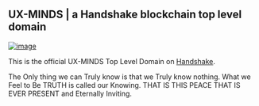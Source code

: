 ## UX-MINDS | a Handshake blockchain top level domain

[![image](https://user-images.githubusercontent.com/37987346/101999396-a37e4380-3caa-11eb-8cc6-e61fb53c7855.png)](http://shapereality.innerinetcompany.hns.to/)

This is the official UX-MINDS Top Level Domain on [Handshake](https://handshake.org/).

The Only thing we can Truly know is that we Truly know nothing. What we Feel to Be TRUTH is called our Knowing. THAT IS THIS PEACE THAT IS EVER PRESENT and Eternally Inviting.
